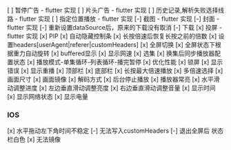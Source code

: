 [ ] 暂停广告 - flutter 实现
[ ] 片头广告 - flutter 实现
[ ] 历史记录,解析失败选择线路 - flutter 实现
[ ] 指定位置播放 - flutter 实现
[-] 截图 - flutter 实现
[-] 封面 - flutter 实现
[-] 重新设置dataSource后，原来的下载没有取消
[-] 下载
[x] 投屏 - flutter 实现
[x] PIP
[x] 自动隐藏控制条
[x] 长按倍速后恢复长按之前的倍数
[x] 设置headers[userAgent|referer|customHeaders]
[x] 全屏切换
[x] 全屏状态下根据重力自动旋转
[x] buffered显示
[x] 显示网速
[x] 选集
[x] 换集后同步播放器配置状态
[x] 播放模式-单集循环-列表循环-播完暂停
[x] 优化性能
[x] 锁屏
[x] 显示错误
[x] 显示重播
[x] 顶部栏
[x] 底部栏
[x] 长按最大倍速播放
[x] 多倍速选择
[x] 画面尺寸
[x] 画面镜像
[x] 解码方式
[x] 后台停止播放
[x] 播放器常亮
[x] 水平滑动调整进度
[x] 左边垂直滑动调整亮度
[x] 右边垂直滑动调整音量
[x] 显示时间
[x] 显示网络状态
[x] 显示电量


### IOS

[x] 水平拖动左下角时间不稳定
[-] 无法写入customHeaders
[-] 退出全屏后 状态栏白色
[x] 无法镜像